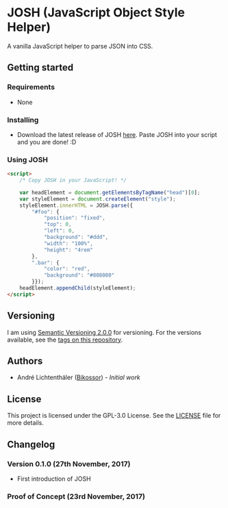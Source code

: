 # JOSH (JavaScript Object Style Helper)
A vanilla JavaScript helper to parse JSON into CSS.

## Getting started

### Requirements
- None

### Installing
- Download the latest release of JOSH [here](https://github.com/Bikossor/JOSH/releases/latest). Paste JOSH into your script and you are done! :D

### Using JOSH
```html
<script>
    /* Copy JOSH in your JavaScript! */

    var headElement = document.getElementsByTagName("head")[0];
    var styleElement = document.createElement("style");
    styleElement.innerHTML = JOSH.parse({
        "#foo": {
            "position": "fixed",
            "top": 0,
            "left": 0,
            "background": "#ddd",
            "width": "100%",
            "height": "4rem"
        },
        ".bar": {
            "color": "red",
            "background": "#808080"
        }});
    headElement.appendChild(styleElement);
</script>
```

## Versioning
I am using [Semantic Versioning 2.0.0](http://semver.org/) for versioning. For the versions available, see the [tags on this repository](https://github.com/Bikossor/JOSH/tags).

## Authors
- André Lichtenthäler ([Bikossor](https://bikossor.de)) - *Initial work*

## License
This project is licensed under the GPL-3.0 License. See the [LICENSE](LICENSE) file for more details.

## Changelog
### Version 0.1.0 (27th November, 2017)
- First introduction of JOSH

### Proof of Concept (23rd November, 2017)